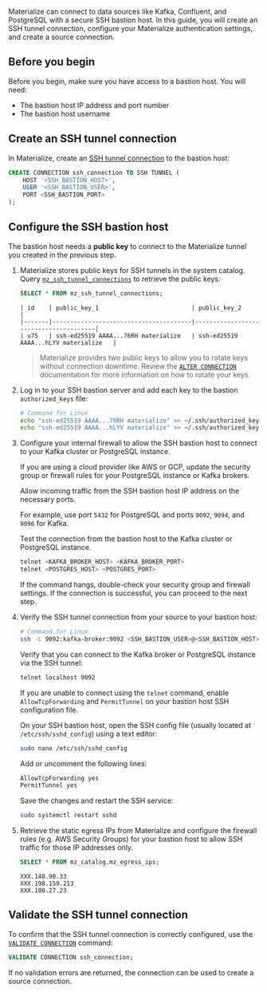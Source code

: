 Materialize can connect to data sources like Kafka, Confluent, and PostgreSQL with a
secure SSH bastion host. In this guide, you will create an SSH tunnel
connection, configure your Materialize authentication settings, and create a
source connection.

## Before you begin

Before you begin, make sure you have access to a bastion host. You will need:

* The bastion host IP address and port number
* The bastion host username

## Create an SSH tunnel connection

In Materialize, create an [SSH tunnel connection](/sql/create-connection/#ssh-tunnel) to the bastion host:

```sql
CREATE CONNECTION ssh_connection TO SSH TUNNEL (
    HOST '<SSH_BASTION_HOST>',
    USER '<SSH_BASTION_USER>',
    PORT <SSH_BASTION_PORT>
);
```

## Configure the SSH bastion host

The bastion host needs a **public key** to connect to the Materialize tunnel you
created in the previous step.

1. Materialize stores public keys for SSH tunnels in the system catalog. Query [`mz_ssh_tunnel_connections`](/sql/system-catalog/mz_catalog/#mz_ssh_tunnel_connections) to retrieve the public keys:

    ```sql
    SELECT * FROM mz_ssh_tunnel_connections;
    ```

    ```
    | id    | public_key_1                          | public_key_2                          |
    |-------|---------------------------------------|---------------------------------------|
    | u75   | ssh-ed25519 AAAA...76RH materialize   | ssh-ed25519 AAAA...hLYV materialize   |
    ```


    > Materialize provides two public keys to allow you to rotate keys without
    connection downtime. Review the [`ALTER CONNECTION`](/sql/alter-connection) documentation for
    more information on how to rotate your keys.

1. Log in to your SSH bastion server and add each key to the bastion `authorized_keys` file:

    ```bash
    # Command for Linux
    echo "ssh-ed25519 AAAA...76RH materialize" >> ~/.ssh/authorized_keys
    echo "ssh-ed25519 AAAA...hLYV materialize" >> ~/.ssh/authorized_keys
    ```

3. Configure your internal firewall to allow the SSH bastion host to connect to your Kafka cluster or PostgreSQL instance.

    If you are using a cloud provider like AWS or GCP, update the security group or firewall rules for your PostgreSQL instance or Kafka brokers.

    Allow incoming traffic from the SSH bastion host IP address on the necessary ports.

    For example, use port `5432` for PostgreSQL and ports `9092`, `9094`, and `9096` for Kafka.

    Test the connection from the bastion host to the Kafka cluster or PostgreSQL instance.

    ```bash
    telnet <KAFKA_BROKER_HOST> <KAFKA_BROKER_PORT>
    telnet <POSTGRES_HOST> <POSTGRES_PORT>
    ```

    If the command hangs, double-check your security group and firewall settings. If the connection is successful, you can proceed to the next step.

4. Verify the SSH tunnel connection from your source to your bastion host:

    ```bash
    # Command for Linux
    ssh -L 9092:kafka-broker:9092 <SSH_BASTION_USER>@<SSH_BASTION_HOST>
    ```

    Verify that you can connect to the Kafka broker or PostgreSQL instance via the SSH tunnel:

    ```bash
    telnet localhost 9092
    ```

    If you are unable to connect using the `telnet` command, enable `AllowTcpForwarding` and `PermitTunnel` on your bastion host SSH configuration file.

    On your SSH bastion host, open the SSH config file (usually located at `/etc/ssh/sshd_config`) using a text editor:

    ```bash
    sudo nano /etc/ssh/sshd_config
    ```

    Add or uncomment the following lines:

    ```bash
    AllowTcpForwarding yes
    PermitTunnel yes
    ```

    Save the changes and restart the SSH service:

    ```bash
    sudo systemctl restart sshd
    ```

5. Retrieve the static egress IPs from Materialize and configure the firewall rules (e.g. AWS Security Groups) for your bastion host to allow SSH traffic for those IP addresses only.

    ```sql
    SELECT * FROM mz_catalog.mz_egress_ips;
    ```

    ```
    XXX.140.90.33
    XXX.198.159.213
    XXX.100.27.23
    ```

## Validate the SSH tunnel connection

To confirm that the SSH tunnel connection is correctly configured, use the [`VALIDATE CONNECTION`](/sql/validate-connection) command:

```sql
VALIDATE CONNECTION ssh_connection;
```

If no validation errors are returned, the connection can be used to create a source connection.
